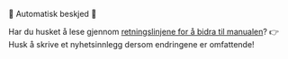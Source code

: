 🤖 Automatisk beskjed 🤖

Har du husket å lese gjennom [retningslinjene for å bidra til manualen](https://manual.dapla.ssb.no/statistikkere/appendix/contribution.html)?
👉 Husk å skrive et nyhetsinnlegg dersom endringene er omfattende!
